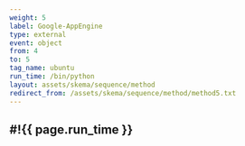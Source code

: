 ```yaml
---
weight: 5
label: Google-AppEngine
type: external
event: object
from: 4
to: 5
tag_name: ubuntu
run_time: /bin/python
layout: assets/skema/sequence/method
redirect_from: /assets/skema/sequence/method/method5.txt
---
```

#!{{ page.run_time }}
---
